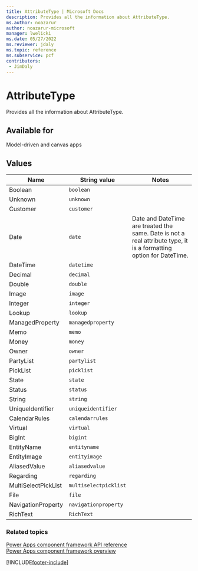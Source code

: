 ```yaml
---
title: AttributeType | Microsoft Docs
description: Provides all the information about AttributeType.
ms.author: noazarur
author: noazarur-microsoft
manager: lwelicki
ms.date: 05/27/2022
ms.reviewer: jdaly
ms.topic: reference
ms.subservice: pcf
contributors:
 - JimDaly
---
```


# AttributeType

Provides all the information about AttributeType.

## Available for

Model-driven and canvas apps

## Values

| Name                | String value          | Notes                                                                    |
| ------------------- | -------------------   | ------------------------------------------------------------------------ |
| Boolean             | `boolean`             |
| Unknown             | `unknown`             |                                                                          |
| Customer            | `customer`            |                                                                          |
| Date                | `date`                | Date and DateTime are treated the same. Date is not a real attribute type, it is a formatting option for DateTime. |
| DateTime            | `datetime`            |                                                                          |
| Decimal             | `decimal`             |                                                                          |
| Double              | `double`              |                                                                          |
| Image               | `image`               |                                                                          |
| Integer             | `integer`             |                                                                          |
| Lookup              | `lookup`              |                                                                          |
| ManagedProperty     | `managedproperty`     |                                                                          |
| Memo                | `memo`                |                                                                          |
| Money               | `money`               |                                                                          |
| Owner               | `owner`               |                                                                          |
| PartyList           | `partylist`           |                                                                          |
| PickList            | `picklist`            |                                                                          |
| State               | `state`               |                                                                          |
| Status              | `status`              |                                                                          |
| String              | `string`              |                                                                          |
| UniqueIdentifier    | `uniqueidentifier`    |                                                                          |
| CalendarRules       | `calendarrules`       |                                                                          |
| Virtual             | `virtual`             |                                                                          |
| BigInt              | `bigint`              |                                                                          |
| EntityName          | `entityname`          |                                                                          |
| EntityImage         | `entityimage`         |                                                                          |
| AliasedValue        | `aliasedvalue`        |                                                                          |
| Regarding           | `regarding`           |                                                                          |
| MultiSelectPickList | `multiselectpicklist` |                                                                          |
| File                | `file`                |                                                                          |
| NavigationProperty  | `navigationproperty`  |                                                                          |
| RichText            | `RichText`            |                                                                          |

### Related topics

[Power Apps component framework API reference](../reference/index.md)<br/>
[Power Apps component framework overview](../overview.md)

[!INCLUDE[footer-include](../../../includes/footer-banner.md)]
